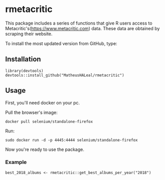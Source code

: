 # rmetacritic

This package includes a series of functions that give R users access to Metacritic's(https://www.metacritic.com) data. These data are obtained by scraping their website.

To install the most updated version from GitHub, type:

## Installation

```
library(devtools)
devtools::install_github("MatheusHALeal/rmetacritic")
```

## Usage

First, you'll need docker on your pc.

Pull the browser's image:
```
docker pull selenium/standalone-firefox
```

Run:
```
sudo docker run -d -p 4445:4444 selenium/standalone-firefox
```
Now you're ready to use the package.

### Example

```
best_2018_albums <- rmetacritic::get_best_albums_per_year("2018")
```
